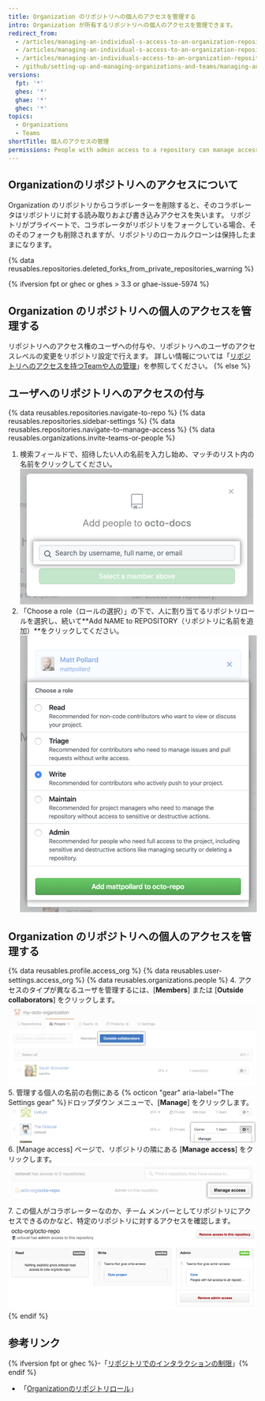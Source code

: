 ```yaml
---
title: Organization のリポジトリへの個人のアクセスを管理する
intro: Organization が所有するリポジトリへの個人のアクセスを管理できます。
redirect_from:
  - /articles/managing-an-individual-s-access-to-an-organization-repository-early-access-program
  - /articles/managing-an-individual-s-access-to-an-organization-repository
  - /articles/managing-an-individuals-access-to-an-organization-repository
  - /github/setting-up-and-managing-organizations-and-teams/managing-an-individuals-access-to-an-organization-repository
versions:
  fpt: '*'
  ghes: '*'
  ghae: '*'
  ghec: '*'
topics:
  - Organizations
  - Teams
shortTitle: 個人のアクセスの管理
permissions: People with admin access to a repository can manage access to the repository.
---
```


## Organizationのリポジトリへのアクセスについて

Organization のリポジトリからコラボレーターを削除すると、そのコラボレータはリポジトリに対する読み取りおよび書き込みアクセスを失います。 リポジトリがプライベートで、コラボレータがリポジトリをフォークしている場合、そのそのフォークも削除されますが、リポジトリのローカルクローンは保持したままになります。

{% data reusables.repositories.deleted_forks_from_private_repositories_warning %}

{% ifversion fpt or ghec or ghes > 3.3 or ghae-issue-5974 %}
## Organization のリポジトリへの個人のアクセスを管理する
リポジトリへのアクセス権のユーザへの付与や、リポジトリへのユーザのアクセスレベルの変更をリポジトリ設定で行えます。 詳しい情報については「[リポジトリへのアクセスを持つTeamや人の管理](/repositories/managing-your-repositorys-settings-and-features/managing-repository-settings/managing-teams-and-people-with-access-to-your-repository)」を参照してください。
{% else %}
## ユーザへのリポジトリへのアクセスの付与

{% data reusables.repositories.navigate-to-repo %}
{% data reusables.repositories.sidebar-settings %}
{% data reusables.repositories.navigate-to-manage-access %}
{% data reusables.organizations.invite-teams-or-people %}
1. 検索フィールドで、招待したい人の名前を入力し始め、マッチのリスト内の名前をクリックしてください。 ![リポジトリに招待する Team または人の名前を入力するための検索フィールド](/assets/images/help/repository/manage-access-invite-search-field.png)
6. 「Choose a role（ロールの選択）」の下で、人に割り当てるリポジトリロールを選択し、続いて**Add NAME to REPOSITORY（リポジトリに名前を追加）**をクリックしてください。 ![Team または人の権限を選択する](/assets/images/help/repository/manage-access-invite-choose-role-add.png)

## Organization のリポジトリへの個人のアクセスを管理する

{% data reusables.profile.access_org %}
{% data reusables.user-settings.access_org %}
{% data reusables.organizations.people %}
4. アクセスのタイプが異なるユーザを管理するには、[**Members**] または [**Outside collaborators**] をクリックします。 ![メンバーまたは外部コラボレーターを Organization に招待するボタン](/assets/images/help/organizations/select-outside-collaborators.png)
5. 管理する個人の名前の右側にある {% octicon "gear" aria-label="The Settings gear" %}ドロップダウン メニューで、[**Manage**] をクリックします。 ![[Manage] アクセスリンク](/assets/images/help/organizations/member-manage-access.png)
6. [Manage access] ページで、リポジトリの隣にある [**Manage access**] をクリックします。 ![リポジトリの [Manage access] ボタン](/assets/images/help/organizations/repository-manage-access.png)
7. この個人がコラボレーターなのか、チーム メンバーとしてリポジトリにアクセスできるのかなど、特定のリポジトリに対するアクセスを確認します。 ![ユーザのリポジトリへのアクセスのマトリクス](/assets/images/help/organizations/repository-access-matrix-for-user.png)
{% endif %}
## 参考リンク

{% ifversion fpt or ghec %}-「[リポジトリでのインタラクションの制限](/articles/limiting-interactions-with-your-repository)」{% endif %}
- 「[Organizationのリポジトリロール](/organizations/managing-access-to-your-organizations-repositories/repository-roles-for-an-organization)」
